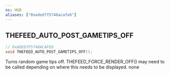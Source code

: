 ```yaml
---
ns: HUD
aliases: ["0xaded7f5748acafe6"]
---
```

## THEFEED_AUTO_POST_GAMETIPS_OFF

```c
// 0xADED7F5748ACAFE6
void THEFEED_AUTO_POST_GAMETIPS_OFF();
```

Turns random game tips off. THEFEED_FORCE_RENDER_OFF() may need to be called depending on where this needs to be displayed.
none

